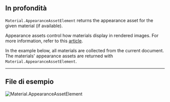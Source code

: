 ## In profondità
`Material.AppearanceAssetElement` returns the appearance asset for the given material (if available).

Appearance assets control how materials display in rendered images. For more information, refer to this [article](https://help.autodesk.com/view/RVT/2025/ENU/?guid=GUID-6E3C9EF0-F657-4F79-90BD-A2FB88B0467D).

In the example below, all materials are collected from the current document. The materials' appearance assets are returned with `Material.AppearanceAssetElement`.

___
## File di esempio

![Material.AppearanceAssetElement](./Revit.Elements.Material.AppearanceAssetElement_img.jpg)
